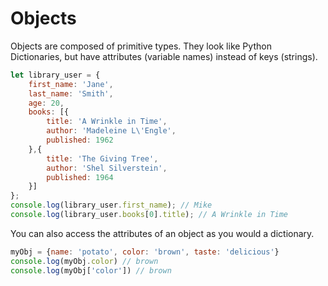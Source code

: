 
# Objects

Objects are composed of primitive types. They look like Python Dictionaries, but have attributes (variable names) instead of keys (strings).

```javascript
let library_user = {
    first_name: 'Jane',
    last_name: 'Smith',
    age: 20,
    books: [{
        title: 'A Wrinkle in Time',
        author: 'Madeleine L\'Engle',
        published: 1962
    },{
        title: 'The Giving Tree',
        author: 'Shel Silverstein',
        published: 1964
    }]
};
console.log(library_user.first_name); // Mike
console.log(library_user.books[0].title); // A Wrinkle in Time
```

You can also access the attributes of an object as you would a dictionary.

```javascript
myObj = {name: 'potato', color: 'brown', taste: 'delicious'}
console.log(myObj.color) // brown
console.log(myObj['color']) // brown
```

